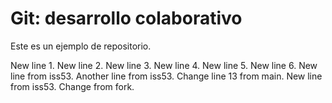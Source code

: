 # Git: desarrollo colaborativo

Este es un ejemplo de repositorio.

New line 1.
New line 2.
New line 3.
New line 4.
New line 5.
New line 6.
New line from iss53.
Another line from iss53.
Change line 13 from main.
New line from iss53.
Change from fork.
